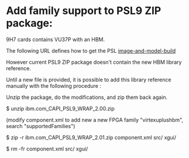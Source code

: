 # Add family support to PSL9 ZIP package:

9H7 cards contains VU37P with an HBM.

The following URL defines how to get the PSL 
[image-and-model-build](../../../hardware/README.md#power9)

However current PSL9 ZIP package doesn't contain the new HBM library reference.

Until a new file is provided, it is possible to add this library reference manually with the following procedure :


Unzip the package, do the modifications, and zip
them back again.

$ unzip ibm.com_CAPI_PSL9_WRAP_2.00.zip

(modify component.xml to add new a new FPGA family "virtexuplushbm", search "supportedFamilies")

$ zip -r ibm.com_CAPI_PSL9_WRAP_2.01.zip component.xml src/ xgui/

$ rm -fr component.xml src/ xgui/
